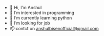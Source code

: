 - 👋 Hi, I’m Anshul 
- 👀 I’m interested in programming
- 🌱 I’m currently learning python
- 💞️ I’m looking for job
- 📫 contct on anshulbisenofficial@gmail.com

<!---
anshulbisengithub/anshulbisengithub is a ✨ special ✨ repository because its `README.md` (this file) appears on your GitHub profile.
You can click the Preview link to take a look at your changes.
--->
